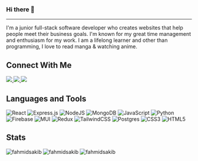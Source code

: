 ### Hi there 👋

---

I'm a junior full-stack software developer who creates websites that help people meet their business goals. I'm known for my great time management and enthusiasm for my work. I am a lifelong learner and other than programming, I love to read manga & watching anime.

<h2>Connect With Me</h2>



<a href="mailto:fahmidsakib97@gmail.com">
  <img src="https://img.shields.io/badge/Gmail-D14836?style=for-the-badge&logo=gmail&logoColor=white">
</a> 
<a href="https://linkedin.com/in/fahmidsakib">
  <img src="https://img.shields.io/badge/Linkedin-0A66C2?style=for-the-badge&logo=linkedin&logoColor=white">
</a> 

<a href="https://twitter.com/fahmidsakib">
  <img src="https://img.shields.io/badge/Twitter-1DA1F2?style=for-the-badge&logo=twitter&logoColor=white">
</a> 


## Languages and Tools

![React](https://img.shields.io/badge/react-%2320232a.svg?style=for-the-badge&logo=react&logoColor=%2361DAFB) 
![Express.js](https://img.shields.io/badge/express.js-%23404d59.svg?style=for-the-badge&logo=express&logoColor=%2361DAFB) 
![NodeJS](https://img.shields.io/badge/node.js-6DA55F?style=for-the-badge&logo=node.js&logoColor=white) 
![MongoDB](https://img.shields.io/badge/MongoDB-%234ea94b.svg?style=for-the-badge&logo=mongodb&logoColor=white) 
![JavaScript](https://img.shields.io/badge/javascript-%23323330.svg?style=for-the-badge&logo=javascript&logoColor=%23F7DF1E) 
![Python](https://img.shields.io/badge/python-3670A0?style=for-the-badge&logo=python&logoColor=ffdd54) 
![Firebase](https://img.shields.io/badge/firebase-%23039BE5.svg?style=for-the-badge&logo=firebase) 
![MUI](https://img.shields.io/badge/MUI-%230081CB.svg?style=for-the-badge&logo=material-ui&logoColor=white) 
![Redux](https://img.shields.io/badge/redux-%23593d88.svg?style=for-the-badge&logo=redux&logoColor=white) 
![TailwindCSS](https://img.shields.io/badge/tailwindcss-%2338B2AC.svg?style=for-the-badge&logo=tailwind-css&logoColor=white) 
![Postgres](https://img.shields.io/badge/postgres-%23316192.svg?style=for-the-badge&logo=postgresql&logoColor=white) 
![CSS3](https://img.shields.io/badge/css3-%231572B6.svg?style=for-the-badge&logo=css3&logoColor=white) 
![HTML5](https://img.shields.io/badge/html5-%23E34F26.svg?style=for-the-badge&logo=html5&logoColor=white) 




## Stats

<img src="https://github-readme-stats.vercel.app/api?username=fahmidsakib&theme=nightowl&hide_border=false&include_all_commits=false&count_private=true" alt="fahmidsakib" />

<img  src="https://github-readme-streak-stats.herokuapp.com/?user=fahmidsakib&theme=nightowl&hide_border=false" alt="fahmidsakib" />

<img  src="https://github-readme-stats.vercel.app/api/top-langs/?username=fahmidsakib&theme=nightowl&hide_border=false&include_all_commits=true&count_private=true&layout=compact" alt="fahmidsakib" />

